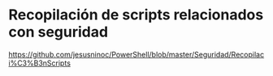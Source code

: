 # Recopilación de scripts relacionados con seguridad
https://github.com/jesusninoc/PowerShell/blob/master/Seguridad/Recopilaci%C3%B3nScripts
